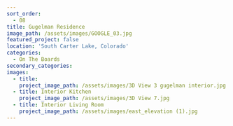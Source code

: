 ```yaml
---
sort_order:
  - 08
title: Gugelman Residence
image_path: /assets/images/GOOGLE_03.jpg
featured_project: false
location: 'South Carter Lake, Colorado'
categories:
  - On The Boards
secondary_categories:
images:
  - title:
    project_image_path: /assets/images/3D View 3 gugelman interior.jpg
  - title: Interior Kitchen
    project_image_path: /assets/images/3D View 7.jpg
  - title: Interior Living Room
    project_image_path: /assets/images/east_elevation (1).jpg
---
```


